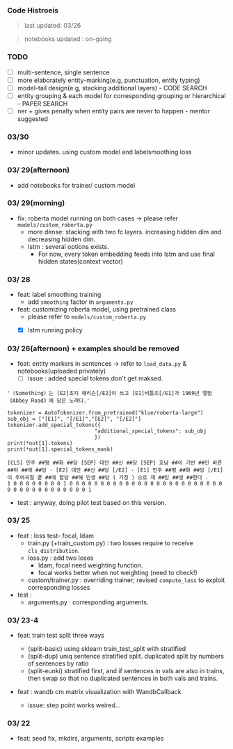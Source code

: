 ### Code Histroeis
> last updated: 03/26

> notebooks updated : on-going
### TODO
- [ ] multi-sentence, single sentence
- [ ] more elaborately entity-marking(e.g, punctuation, entity typing)
- [ ] model-tail design(e.g, stacking additional layers) - CODE SEARCH
- [ ] entity grouping & each model for corresponding grouping or hierarchical - PAPER SEARCH
- [ ] ner + gives penalty when entity pairs are never to happen - mentor suggested

### 03/30
* minor updates. using custom model and labelsmoothing loss

### 03/ 29(afternoon)
* add notebooks for trainer/ custom model

### 03/ 29(morning)
* fix: roberta model running on both cases -> please refer `models/custom_roberta.py`
    * more dense: stacking with two fc layers. increasing hidden dim and decreasing hidden dim.
    * lstm : several options exists. 
      * For now, every token embedding feeds into lstm and use final hidden states(context vector)

### 03/ 28
* feat: label smoothing training
    * add `smoothing` factor in `arguments.py`
* feat: customizing roberta model, using pretrained class
    * please refer to `models/custom_roberta.py`
    - [x] lstm running policy


### 03/ 26(afternoon) + examples should be removed
* feat: entity markers in sentences -> refer to `load_data.py` & notebooks(uploaded privately)
  - [ ] issue : added special tokens don't get maksed.
  
```
'〈Something〉는 [E2]조지 해리슨[/E2]이 쓰고 [E1]비틀즈[/E1]가 1969년 앨범 《Abbey Road》에 담은 노래다.'
```

```shell
tokenizer = AutoTokenizer.from_pretrained("klue/roberta-large")
sub_obj = ["[E1]", "[/E1]","[E2]", "[/E2]"]
tokenizer.add_special_tokens({
                            "additional_special_tokens": sub_obj
                            })
print(*out[1].tokens)
print(*out[1].special_tokens_mask)

[CLS] 민주 ##평 ##화 ##당 [SEP] 대안 ##신 ##당 [SEP] 호남 ##이 기반 ##인 바른 ##미 ##래 ##당 · [E2] 대안 ##신 ##당 [/E2] · [E1] 민주 ##평 ##화 ##당 [/E1] 이 우여곡절 끝 ##에 합당 ##해 민생 ##당 ( 가칭 ) 으로 재 ##탄 ##생 ##한다 .
1 0 0 0 0 0 0 0 0 1 0 0 0 0 0 0 0 0 0 0 0 0 0 0 0 0 0 0 0 0 0 0 0 0 0 0 0 0 0 0 0 0 0 0 0 0 0 0 1
```

* test : anyway, doing pilot test based on this version.

### 03/ 25
* feat : loss test- focal, ldam
    * train.py (+train_custom.py) : two losses require to receive `cls_distribution`. 
    * loss.py : add two loses
        * ldam, focal need weighting function.
        * focal works better when not weighting (need to check!)
    * custom/trainer.py : overriding trainer; revised `compute_loss` 
                          to exploit corresponding losses
* test : 
    * arguments.py : corresponding arguments.
  
### 03/ 23-4
* feat: train test split three ways
    * (split-basic) using sklearn train_test_split with stratified
    * (split-dup) uniq sentence stratified split. duplicated split by numbers of sentences by ratio
    * (split-eunki) stratified first, and if sentences in vals are also in trains, then swap so that no duplicated sentences in both vals and trains.
    
* feat : wandb cm matrix visualization with WandbCallback
    * issue: step point works weired... 
### 03/ 22
* feat: seed fix, mkdirs, arguments, scripts examples